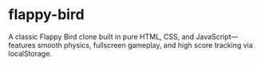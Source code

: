 # flappy-bird
A classic Flappy Bird clone built in pure HTML, CSS, and JavaScript—features smooth physics, fullscreen gameplay, and high score tracking via localStorage.
